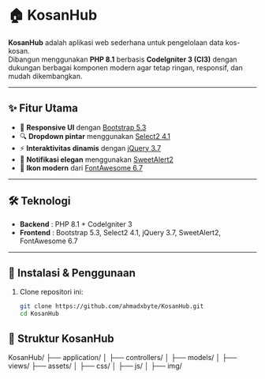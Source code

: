 # 🏠 KosanHub

**KosanHub** adalah aplikasi web sederhana untuk pengelolaan data kos-kosan.  
Dibangun menggunakan **PHP 8.1** berbasis **CodeIgniter 3 (CI3)** dengan dukungan berbagai komponen modern agar tetap ringan, responsif, dan mudah dikembangkan.  

---

## ✨ Fitur Utama
- 📱 **Responsive UI** dengan [Bootstrap 5.3](https://getbootstrap.com/)  
- 🔍 **Dropdown pintar** menggunakan [Select2 4.1](https://select2.org/)  
- ⚡ **Interaktivitas dinamis** dengan [jQuery 3.7](https://jquery.com/)  
- 🎨 **Notifikasi elegan** menggunakan [SweetAlert2](https://sweetalert2.github.io/)  
- 🔗 **Ikon modern** dari [FontAwesome 6.7](https://fontawesome.com/)  

---

## 🛠️ Teknologi
- **Backend** : PHP 8.1 + CodeIgniter 3  
- **Frontend** : Bootstrap 5.3, Select2 4.1, jQuery 3.7, SweetAlert2, FontAwesome 6.7  

---

## 🚀 Instalasi & Penggunaan
1. Clone repositori ini:  
   ```bash
   git clone https://github.com/ahmadxbyte/KosanHub.git
   cd KosanHub


## 🔗 Struktur KosanHub
KosanHub/
├── application/
│   ├── controllers/
│   ├── models/
│   ├── views/
├── assets/
│   ├── css/
│   ├── js/
│   ├── img/
